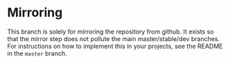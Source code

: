 # Mirroring

This branch is solely for mirroring the repository from github. It exists so that the mirror step does not pollute the main master/stable/dev branches. For instructions on how to implement this in your projects, see the README in the `master` branch.
